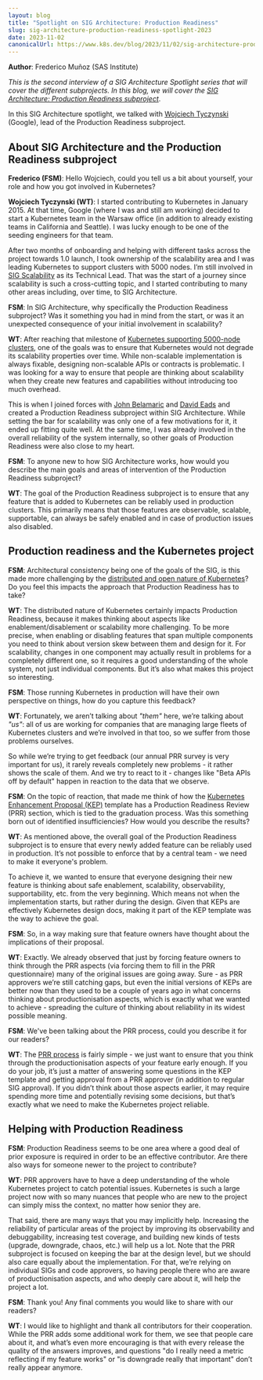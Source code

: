 ```yaml
---
layout: blog
title: "Spotlight on SIG Architecture: Production Readiness"
slug: sig-architecture-production-readiness-spotlight-2023
date: 2023-11-02
canonicalUrl: https://www.k8s.dev/blog/2023/11/02/sig-architecture-production-readiness-spotlight-2023/
---
```


**Author**: Frederico Muñoz (SAS Institute)

_This is the second interview of a SIG Architecture Spotlight series that will cover the different
subprojects. In this blog, we will cover the [SIG Architecture: Production Readiness
subproject](https://github.com/kubernetes/community/blob/master/sig-architecture/README.md#production-readiness-1)_.

In this SIG Architecture spotlight, we talked with [Wojciech Tyczynski](https://github.com/wojtek-t)
(Google), lead of the Production Readiness subproject.

## About SIG Architecture and the Production Readiness subproject

**Frederico (FSM)**: Hello Wojciech, could you tell us a bit about yourself, your role and how you
got involved in Kubernetes?

**Wojciech Tyczynski (WT)**: I started contributing to Kubernetes in January 2015. At that time,
Google (where I was and still am working) decided to start a Kubernetes team in the Warsaw office
(in addition to already existing teams in California and Seattle). I was lucky enough to be one of
the seeding engineers for that team.

After two months of onboarding and helping with different tasks across the project towards 1.0
launch, I took ownership of the scalability area and I was leading Kubernetes to support clusters
with 5000 nodes. I’m still involved in [SIG Scalability](https://github.com/kubernetes/community/blob/master/sig-scalability/README.md)
as its Technical Lead. That was the start of a journey since scalability is such a cross-cutting topic,
and I started contributing to many other areas including, over time, to SIG Architecture.

**FSM**: In SIG Architecture, why specifically the Production Readiness subproject? Was it something
you had in mind from the start, or was it an unexpected consequence of your initial involvement in
scalability?

**WT**: After reaching that milestone of [Kubernetes supporting 5000-node clusters](https://kubernetes.io/blog/2017/03/scalability-updates-in-kubernetes-1-6/),
one of the goals was to ensure that Kubernetes would not degrade its scalability properties over time. While
non-scalable implementation is always fixable, designing non-scalable APIs or contracts is
problematic. I was looking for a way to ensure that people are thinking about
scalability when they create new features and capabilities without introducing too much overhead.

This is when I joined forces with [John Belamaric](https://github.com/johnbelamaric) and
[David Eads](https://github.com/deads2k) and created a Production Readiness subproject within SIG
Architecture. While setting the bar for scalability was only one of a few motivations for it, it
ended up fitting quite well. At the same time, I was already involved in the overall reliability of
the system internally, so other goals of Production Readiness were also close to my heart.

**FSM**: To anyone new to how SIG Architecture works, how would you describe the main goals and
areas of intervention of the Production Readiness subproject?

**WT**: The goal of the Production Readiness subproject is to ensure that any feature that is added
to Kubernetes can be reliably used in production clusters. This primarily means that those features
are observable, scalable, supportable, can always be safely enabled and in case of production issues
also disabled.

## Production readiness and the Kubernetes project

**FSM**: Architectural consistency being one of the goals of the SIG, is this made more challenging
by the [distributed and open nature of Kubernetes](https://www.cncf.io/reports/kubernetes-project-journey-report/)?
Do you feel this impacts the approach that Production Readiness has to take?

**WT**: The distributed nature of Kubernetes certainly impacts Production Readiness, because it
makes thinking about aspects like enablement/disablement or scalability more challenging. To be more
precise, when enabling or disabling features that span multiple components you need to think about
version skew between them and design for it. For scalability, changes in one component may actually
result in problems for a completely different one, so it requires a good understanding of the whole
system, not just individual components. But it’s also what makes this project so interesting.

**FSM**: Those running Kubernetes in production will have their own perspective on things, how do
you capture this feedback?

**WT**: Fortunately, we aren’t talking about _"them"_ here, we’re talking about _"us"_: all of us are
working for companies that are managing large fleets of Kubernetes clusters and we’re involved in
that too, so we suffer from those problems ourselves.

So while we’re trying to get feedback (our annual PRR survey is very important for us), it rarely
reveals completely new problems - it rather shows the scale of them. And we try to react to it -
changes like "Beta APIs off by default" happen in reaction to the data that we observe.

**FSM**: On the topic of reaction, that made me think of how the [Kubernetes Enhancement Proposal (KEP)](https://github.com/kubernetes/enhancements/blob/master/keps/NNNN-kep-template/README.md)
template has a Production Readiness Review (PRR) section, which is tied to the graduation
process. Was this something born out of identified insufficiencies? How would you describe the
results?

**WT**: As mentioned above, the overall goal of the Production Readiness subproject is to ensure
that every newly added feature can be reliably used in production. It’s not possible to enforce that
by a central team - we need to make it everyone's problem.

To achieve it, we wanted to ensure that everyone designing their new feature is thinking about safe
enablement, scalability, observability, supportability, etc. from the very beginning. Which means
not when the implementation starts, but rather during the design. Given that KEPs are effectively
Kubernetes design docs, making it part of the KEP template was the way to achieve the goal.

**FSM**: So, in a way making sure that feature owners have thought about the implications of their
proposal.

**WT**: Exactly. We already observed that just by forcing feature owners to think through the PRR
aspects (via forcing them to fill in the PRR questionnaire) many of the original issues are going
away. Sure - as PRR approvers we’re still catching gaps, but even the initial versions of KEPs are
better now than they used to be a couple of years ago in what concerns thinking about
productionisation aspects, which is exactly what we wanted to achieve - spreading the culture of
thinking about reliability in its widest possible meaning.

**FSM**: We've been talking about the PRR process, could you describe it for our readers?

**WT**: The [PRR process](https://github.com/kubernetes/community/blob/master/sig-architecture/production-readiness.md)
is fairly simple - we just want to ensure that you think through the productionisation aspects of
your feature early enough. If you do your job, it’s just a matter of answering some questions in the
KEP template and getting approval from a PRR approver (in addition to regular SIG approval). If you
didn’t think about those aspects earlier, it may require spending more time and potentially revising
some decisions, but that’s exactly what we need to make the Kubernetes project reliable.

## Helping with Production Readiness

**FSM**: Production Readiness seems to be one area where a good deal of prior exposure is required
in order to be an effective contributor. Are there also ways for someone newer to the project to
contribute?

**WT**: PRR approvers have to have a deep understanding of the whole Kubernetes project to catch
potential issues. Kubernetes is such a large project now with so many nuances that people who are
new to the project can simply miss the context, no matter how senior they are.

That said, there are many ways that you may implicitly help. Increasing the reliability of
particular areas of the project by improving its observability and debuggability, increasing test
coverage, and building new kinds of tests (upgrade, downgrade, chaos, etc.) will help us a lot. Note
that the PRR subproject is focused on keeping the bar at the design level, but we should also care
equally about the implementation. For that, we’re relying on individual SIGs and code approvers, so
having people there who are aware of productionisation aspects, and who deeply care about it, will
help the project a lot.

**FSM**: Thank you! Any final comments you would like to share with our readers?

**WT**: I would like to highlight and thank all contributors for their cooperation. While the PRR
adds some additional work for them, we see that people care about it, and what’s even more
encouraging is that with every release the quality of the answers improves, and questions "do I
really need a metric reflecting if my feature works" or "is downgrade really that important" don’t
really appear anymore.
